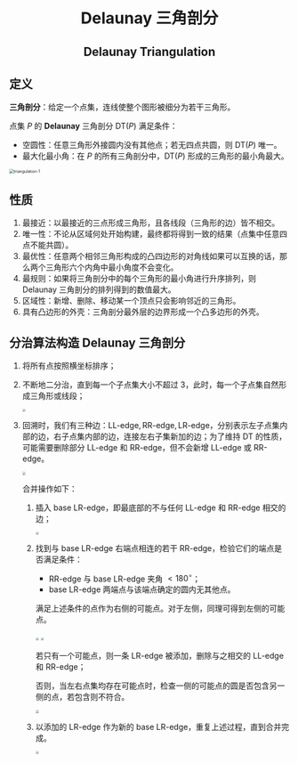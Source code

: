 <h1 style="text-align: center"> Delaunay 三角剖分 </h1>

<h2 style="text-align: center"> Delaunay Triangulation </h2>



## 定义

**三角剖分**：给定一个点集，连线使整个图形被细分为若干三角形。

点集 $P$ 的 $\textbf{Delaunay}$ 三角剖分 $\text{DT}(P)$ 满足条件：

- 空圆性：任意三角形外接圆内没有其他点；若无四点共圆，则 $\text{DT}(P)$ 唯一。
- 最大化最小角：在 $P$ 的所有三角剖分中，$\text{DT}(P)$ 形成的三角形的最小角最大。

<img src="/Users/jason/Desktop/模板/计算几何 Computational Geometry/img/triangulation-1.png" alt="triangulation-1" style="zoom: 50%;" />

## 性质

1. 最接近：以最接近的三点形成三角形，且各线段（三角形的边）皆不相交。
2. 唯一性：不论从区域何处开始构建，最终都将得到一致的结果（点集中任意四点不能共圆）。
3. 最优性：任意两个相邻三角形构成的凸四边形的对角线如果可以互换的话，那么两个三角形六个内角中最小角度不会变化。
4. 最规则：如果将三角剖分中的每个三角形的最小角进行升序排列，则 Delaunay 三角剖分的排列得到的数值最大。
5. 区域性：新增、删除、移动某一个顶点只会影响邻近的三角形。
6. 具有凸边形的外壳：三角剖分最外层的边界形成一个凸多边形的外壳。



## 分治算法构造 $\textbf{Delaunay}$ 三角剖分

1. 将所有点按照横坐标排序；

2. 不断地二分治，直到每一个子点集大小不超过 $3$，此时，每一个子点集自然形成三角形或线段；

   <img src="/Users/jason/Desktop/模板/计算几何 Computational Geometry/img/triangulation-3.svg" style="zoom:33%;" />

3. 回溯时，我们有三种边：$\text{LL-edge},\text{RR-edge},\text{LR-edge}$，分别表示左子点集内部的边，右子点集内部的边，连接左右子集新加的边；为了维持 $\text{DT}$ 的性质，可能需要删除部分 $\text{LL-edge}$ 和 $\text{RR-edge}$，但不会新增 $\text{LL-edge}$ 或 $\text{RR-edge}$。

   <img src="/Users/jason/Desktop/模板/计算几何 Computational Geometry/img/triangulation-4.svg" style="zoom:33%;" />

   合并操作如下：

   1. 插入 $\text{base LR-edge}$，即最底部的不与任何 $\text{LL-edge}$ 和 $\text{RR-edge}$ 相交的边；

      <img src="/Users/jason/Desktop/模板/计算几何 Computational Geometry/img/triangulation-5.svg" style="zoom:33%;" />

   2. 找到与 $\text{base LR-edge}$ 右端点相连的若干 $\text{RR-edge}$，检验它们的端点是否满足条件：

      - $\text{RR-edge}$ 与 $\text{base LR-edge}$ 夹角 $<180^\circ$；
      - $\text{base LR-edge}$ 两端点与该端点确定的圆内无其他点。

      满足上述条件的点作为右侧的可能点。对于左侧，同理可得到左侧的可能点。

      <img src="/Users/jason/Desktop/模板/计算几何 Computational Geometry/img/triangulation-7.svg" style="zoom:33%;" /> <img src="/Users/jason/Desktop/模板/计算几何 Computational Geometry/img/triangulation-8.svg" style="zoom:33%;" />

      若只有一个可能点，则一条 $\text{LR-edge}$ 被添加，删除与之相交的 $\text{LL-edge}$ 和 $\text{RR-edge}$；

      否则，当左右点集均存在可能点时，检查一侧的可能点的圆是否包含另一侧的点，若包含则不符合。

      <img src="/Users/jason/Desktop/模板/计算几何 Computational Geometry/img/triangulation-9.svg" style="zoom:33%;" />

   3. 以添加的 $\text{LR-edge}$ 作为新的 $\text{base LR-edge}$，重复上述过程，直到合并完成。

      <img src="/Users/jason/Desktop/模板/计算几何 Computational Geometry/img/triangulation-10.svg" style="zoom:33%;" />


